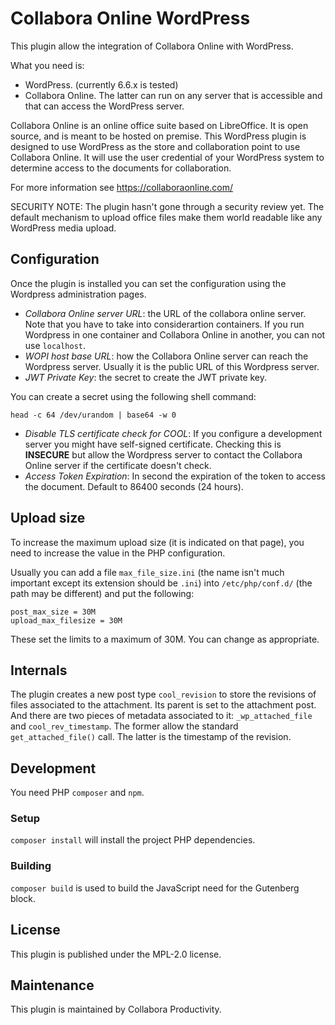 # Collabora Online WordPress

This plugin allow the integration of Collabora Online with WordPress.

What you need is:

- WordPress. (currently 6.6.x is tested)
- Collabora Online. The latter can run on any server that is accessible and that can access the
  WordPress server.

Collabora Online is an online office suite based on LibreOffice. It is open source, and is meant to
be hosted on premise. This WordPress plugin is designed to use WordPress as the store and
collaboration point to use Collabora Online. It will use the user credential of your WordPress
system to determine access to the documents for collaboration.

For more information see https://collaboraonline.com/

SECURITY NOTE: The plugin hasn't gone through a security review yet. The default mechanism to
upload office files make them world readable like any WordPress media upload.

## Configuration

Once the plugin is installed you can set the configuration using the Wordpress administration pages.

- _Collabora Online server URL_: the URL of the collabora online server. Note that you have to take
  into considerartion containers. If you run Wordpress in one container and Collabora Online in
  another, you can not use `localhost`.
- _WOPI host base URL_: how the Collabora Online server can reach the Wordpress server. Usually it
  is the public URL of this Wordpress server.
- _JWT Private Key_: the secret to create the JWT private key.

You can create a secret using the following shell command:

```shell
head -c 64 /dev/urandom | base64 -w 0
```

- _Disable TLS certificate check for COOL_: If you configure a development server you might have
  self-signed certificate. Checking this is **INSECURE** but allow the Wordpress server to contact
  the Collabora Online server if the certificate doesn't check.
- _Access Token Expiration_: In second the expiration of the token to access the document. Default
  to 86400 seconds (24 hours).

## Upload size

To increase the maximum upload size (it is indicated on that page), you need to increase the value
in the PHP configuration.

Usually you can add a file `max_file_size.ini` (the name isn't much important except its extension
should be `.ini`) into `/etc/php/conf.d/` (the path may be different) and put the following:

```
post_max_size = 30M
upload_max_filesize = 30M
```

These set the limits to a maximum of 30M. You can change as appropriate.

## Internals

The plugin creates a new post type `cool_revision` to store the revisions of files associated to the
attachment. Its parent is set to the attachment post. And there are two pieces of metadata
associated to it: `_wp_attached_file` and `cool_rev_timestamp`. The former allow the standard
`get_attached_file()` call. The latter is the timestamp of the revision.

## Development

You need PHP `composer` and `npm`.

### Setup

`composer install` will install the project PHP dependencies.

### Building

`composer build` is used to build the JavaScript need for the Gutenberg block.

## License

This plugin is published under the MPL-2.0 license.

## Maintenance

This plugin is maintained by Collabora Productivity.
